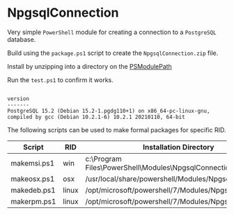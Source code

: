 # NpgsqlConnection

Very simple `PowerShell` module for creating a connection to a `PostgreSQL` database.

Build using the `package.ps1` script to create the `NpgsqlConnection.zip` file.

Install by unzipping into a directory on the [PSModulePath](https://learn.microsoft.com/en-us/powershell/module/microsoft.powershell.core/about/about_psmodulepath)

Run the `test.ps1` to confirm it works.

```

version
-------
PostgreSQL 15.2 (Debian 15.2-1.pgdg110+1) on x86_64-pc-linux-gnu, compiled by gcc (Debian 10.2.1-6) 10.2.1 20210110, 64-bit

```
The following scripts can be used to make formal packages for specific RID.

| Script | RID | Installation Directory |
| ------ | --- | ---------------------- |
| makemsi.ps1 | win | c:\Program Files\PowerShell\Modules\NpgsqlConnection |
| makeosx.ps1 | osx | /usr/local/share/powershell/Modules/NpgsqlConnection |
| makedeb.ps1 | linux | /opt/microsoft/powershell/7/Modules/NpgsqlConnection |
| makerpm.ps1 | linux | /opt/microsoft/powershell/7/Modules/NpgsqlConnection |

